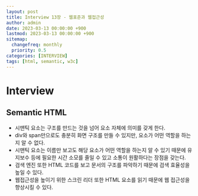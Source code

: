 ```yaml
---
layout: post
title: Interview 13장 - 웹표준과 웹접근성
author: admin
date: 2023-03-13 00:00:00 +900
lastmod: 2023-03-13 00:00:00 +900
sitemap:
  changefreq: monthly
  priority: 0.5
categories: [INTERVIEW]
tags: [html, semantic, w3c]
---
```


# Interview

## Semantic HTML

- 시맨틱 요소는 구조를 만드는 것을 넘어 요소 자체에 의미를 갖게 한다.
- div와 span만으로도 충분히 화면 구조를 만들 수 있지만, 요소가 어떤 역할을 하는지 알 수 없다.
- 시맨틱 요소는 이름만 보고도 해당 요소가 어떤 역할을 하는지 알 수 있기 때문에 유지보수 등에 필요한 시간 소모를 줄일 수 있고 소통이 원활하다는 장점을 갖는다.
- 검색 엔진 또한 HTML 코드를 보고 문서의 구조를 파악하기 때문에 검색 효율성을 높일 수 있다.
- 웹접근성을 높이기 위한 스크린 리더 또한 HTML 요소를 읽기 때문에 웹 접근성을 향상시킬 수 있다.
